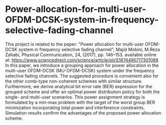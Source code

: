# Power-allocation-for-multi-user-OFDM-DCSK-system-in-frequency-selective-fading-channel
This project is related to the paper: "Power allocation for multi-user OFDM-DCSK system in frequency selective fading channel", Majid Mobini, M.Reza Zahabi, Physical Communication, 24, (2017), pp. 146–153. available online at: https://www.sciencedirect.com/science/article/pii/S1874490717301088 
In this paper, we introduce a grouping approach for power allocation in the multi-user OFDM-DCSK (MU-OFDM-DCSK) system under the frequency selective fading channels. The suggested procedure is convenient also for the other comb-type non-coherent schemes with similar structure. Furthermore, we derive analytical bit error rate (BER) expression for the grouped scheme and offer an optimal power distribution policy for both the single- and multi-user scenarios. This power assignment strategy is formulated by a min–max problem with the target of the worst group BER minimization incorporating total power and interference constraints. Simulation results confirm the advantages of the proposed power allocation scheme.
